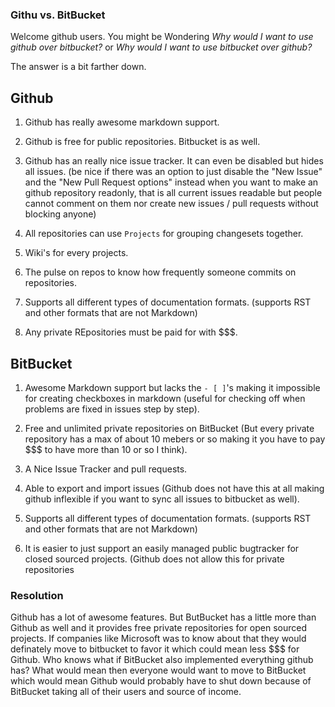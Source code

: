 ### Githu vs. BitBucket

Welcome github users. You might be Wondering *Why would I want to use github over bitbucket?* or *Why would I want to use bitbucket over github?*

The answer is a bit farther down.

## Github

1. Github has really awesome markdown support.

2. Github is free for public repositories. Bitbucket is as well.

3. Github has an really nice issue tracker. It can even be disabled but hides all issues. (be nice if there was an option to just disable the "New Issue" and the "New Pull Request options" instead when you want to make an github repository readonly, that is all current issues readable but people cannot comment on them nor create new issues / pull requests without blocking anyone)

4. All repositories can use ``Projects`` for grouping changesets together.

5. Wiki's for every projects.

6. The pulse on repos to know how frequently someone commits on repositories.

7. Supports all different types of documentation formats. (supports RST and other formats that are not Markdown)

8. Any private REpositories must be paid for with $$$.

## BitBucket

1. Awesome Markdown support but lacks the ``- [ ]``'s making it impossible for creating checkboxes in markdown (useful for checking off when problems are fixed in issues step by step).

2. Free and unlimited private repositories on BitBucket (But every private repository has a max of about 10 mebers or so making it you have to pay $$$ to have more than 10 or so I think).

3. A Nice Issue Tracker and pull requests.

4. Able to export and import issues (Github does not have this at all making github inflexible if you want to sync all issues to bitbucket as well).

5. Supports all different types of documentation formats. (supports RST and other formats that are not Markdown)

6. It is easier to just support an easily managed public bugtracker for closed sourced projects. (Github does not allow this for private repositories

### Resolution

Github has a lot of awesome features. But ButBucket has a little more than Github as well and it provides free private repositories for open sourced projects. If companies like Microsoft was to know about that they would definately move to bitbucket to favor it which could mean less $$$ for 
Github. Who knows what if BitBucket also implemented everything github has? 
What would mean then everyone would want to move to BitBucket which would mean Github would probably have to shut down 
because of BitBucket taking all of their users and source of income.
